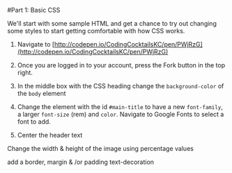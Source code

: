 #Part 1: Basic CSS

We'll start with some sample HTML and get a chance to try out changing some styles to start getting comfortable with how CSS works.

1. Navigate to [http://codepen.io/CodingCocktailsKC/pen/PWjRzG](http://codepen.io/CodingCocktailsKC/pen/PWjRzG)

2. Once you are logged in to your account, press the Fork button in the top right.

3. In the middle box with the CSS heading change the `background-color` of the `body` element

4. Change the element with the id `#main-title` to have a new `font-family`, a larger `font-size` (rem) and `color`. Navigate to Google Fonts to select a font to add. 

4. Center the header text

Change the width & height of the image using percentage values

add a border, margin & /or padding
text-decoration


